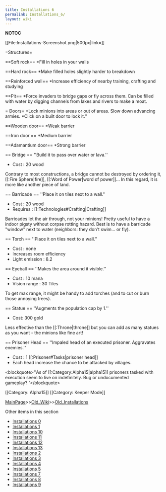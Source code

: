 ```yaml
---
title: Installations 6
permalink: Installations_6/
layout: wiki
---
```

__NOTOC__

[[File:Installations-Screenshot.png|500px|link=]]

=Structures=

==Soft rock==
*Fill in holes in your walls

==Hard rock==
*Make filled holes slightly harder to breakdown

==Reinforced wall==
*Increase efficiency of nearby training, crafting and studying

==Pit==
*Force invaders to bridge gaps or fly across them. Can be filled with water by digging channels from lakes and rivers to make a moat.

= Doors=
*Lock minions into areas or out of areas. Slow down advancing armies.
*Click on a built door to lock it.''

==Wooden door==
*Weak barrier

==Iron door ==
*Medium barrier

==Adamantium door==
*Strong barrier

== Bridge ==
''Build it to pass over water or lava.''
* Cost : 20 wood

Contrary to most constructions, a bridge cannot be destroyed by ordering it, [[:Fire Sphere|fire]], [[:Word of Power|word of power]]... In this regard, it is more like another piece of land.

== Barricade ==
''Place it on tiles next to a wall.''
* Cost : 20 wood
* Requires : [[:Technologies#Crafting|Crafting]]

Barricades let the air through, not your minions! Pretty useful to have a indoor pigsty without corpse rotting hazard. Best is to have a barricade &quot;window&quot; next to water (neighbors: they don't swim... or fly).

== Torch ==
''Place it on tiles next to a wall.''
* Cost : none
* Increases room efficiency
* Light emission : 8.2

== Eyeball ==
''Makes the area around it visible.''
* Cost : 10 mana
* Vision range : 30 Tiles

To get max range, it might be handy to add torches (and to cut or burn those annoying trees).

== Statue ==
''Augments the population cap by 1.''
* Cost: 300 gold

Less effective than the [[:Throne|throne]] but you can add as many statues as you want - the minions like fine art!

== Prisoner Head ==
''Impaled head of an executed prisoner. Aggravates enemies.''
* Cost : 1 [[:Prisoner#Tasks|prisoner head]]
* Each head increase the chance to be attacked by villages.

&lt;blockquote&gt;''As of [[:Category:Alpha15|alpha15]] prisoners tasked with execution seem to live on indefinitely. Bug or undocumented gameplay?''&lt;/blockquote&gt;

[[Category: Alpha15]]
[[Category: Keeper Mode]]

[MainPage](/keeperrl_wiki/ "wikilink")>>[Old_Wiki](/keeperrl_wiki/Old_Wiki "wikilink")>>[Old_Installations](/keeperrl_wiki/Old_Installations "wikilink")

Other items in this section
-    [Installations 0](/keeperrl_wiki/Installations_0 "wikilink")
-    [Installations 1](/keeperrl_wiki/Installations_1 "wikilink")
-    [Installations 10](/keeperrl_wiki/Installations_10 "wikilink")
-    [Installations 11](/keeperrl_wiki/Installations_11 "wikilink")
-    [Installations 12](/keeperrl_wiki/Installations_12 "wikilink")
-    [Installations 13](/keeperrl_wiki/Installations_13 "wikilink")
-    [Installations 2](/keeperrl_wiki/Installations_2 "wikilink")
-    [Installations 3](/keeperrl_wiki/Installations_3 "wikilink")
-    [Installations 4](/keeperrl_wiki/Installations_4 "wikilink")
-    [Installations 5](/keeperrl_wiki/Installations_5 "wikilink")
-    [Installations 7](/keeperrl_wiki/Installations_7 "wikilink")
-    [Installations 8](/keeperrl_wiki/Installations_8 "wikilink")
-    [Installations 9](/keeperrl_wiki/Installations_9 "wikilink")
